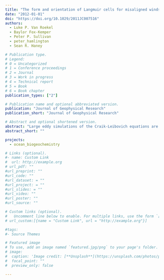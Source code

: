 ```yaml
---
title: "The form and orientation of Langmuir cells for misaligned winds and waves"
date: "2012-01-01"
doi: "https://doi.org/10.1029/2011JC007516"
authors:
  - Luke P. Van Roekel
  - Baylor Fox-Kemper
  - Peter P. Sullivan
  - peter_hamlington
  - Sean R. Haney

# Publication type.
# Legend:
# 0 = Uncategorized
# 1 = Conference proceedings
# 2 = Journal
# 3 = Work in progress
# 4 = Technical report
# 5 = Book
# 6 = Book chapter
publication_types: ["2"]

# Publication name and optional abbreviated version.
publication: "Journal of Geophysical Research"
publication_short: "Journal of Geophysical Research"

# Abstract and optional shortened version.
abstract: "Large eddy simulations of the Craik-Leibovich equations are used to assess the effect of misaligned Stokes drift and wind direction on Langmuir cells in the ocean mixed layer. Misalignments from 0 to 135 degrees are examined and Langmuir turbulence structures are evident in all cases. The Stokes drift is modeled using a broadband empirical spectrum, and cases with and without the Coriolis effect, wind waves, and an initial mixed layer are examined. The expected scaling for the vertical velocity variance is recovered in the aligned simulations and is adapted here to the misaligned cases. The adjusted scaling projects the friction velocity (aligned with the wind stress) into the dominant axial direction of the Langmuir cells. The turbulent Langmuir number is generalized through a similar projection into the axial direction of the Langmuir cells, which reduces its value in realistic conditions. For known Langmuir cell orientations, the strength of Langmuir turbulence for misaligned cases can be estimated using the projected Langmuir number. A prediction for the angle between the wind stress and cell direction is obtained using the law of the wall; this prediction only requires the wind stress, Stokes drift, and boundary layer depth. Conditional analyses show that, with increasing misalignment, the typically antisymmetric Langmuir cell pairs become asymmetric. This asymmetry is due, in part, to the advection by cross cell flow of vorticity from one vortex tube onto the other, and in part due to an asymmetry induced by the stretching of vertical vorticity into cross cell vorticity."
abstract_short: ""

projects:
  - ocean_biogeochemistry

# Links (optional).
#- name: Custom Link
#  url: http://example.org
# url_pdf: ""
#url_preprint: ""
#url_code: ""
#url_dataset: = ""
#url_project: = ""
#url_slides: = ""
#url_video: ""
#url_poster: ""
#url_source: ""

# Custom links (optional).
#   Uncomment line below to enable. For multiple links, use the form `[{...}, {...}, {...}]`.
# url_custom:[{name = "Custom Link", url = "http://example.org"}]

#tags:
#- Source Themes

# Featured image
# To use, add an image named `featured.jpg/png` to your page's folder.
# image:
#  caption: 'Image credit: [**Unsplash**](https://unsplash.com/photos/pLCdAaMFLTE)'
#  focal_point: ""
#  preview_only: false

---
```


